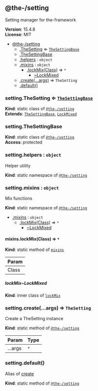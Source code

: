 <!--- Code generated by @the-/script-doc. DO NOT EDIT. -->

<a name="module_@the-/setting"></a>

## @the-/setting
Setting manager for the-framework

**Version**: 15.4.8  
**License**: MIT  

* [@the-/setting](#module_@the-/setting)
    * [.TheSetting](#module_@the-/setting.TheSetting) ⇐ [<code>TheSettingBase</code>](#module_@the-/setting.TheSettingBase)
    * [.TheSettingBase](#module_@the-/setting.TheSettingBase)
    * [.helpers](#module_@the-/setting.helpers) : <code>object</code>
    * [.mixins](#module_@the-/setting.mixins) : <code>object</code>
        * [.lockMix(Class)](#module_@the-/setting.mixins.lockMix) ⇒ <code>\*</code>
            * [~LockMixed](#module_@the-/setting.mixins.lockMix..LockMixed)
    * [.create(...args)](#module_@the-/setting.create) ⇒ <code>TheSetting</code>
    * [.default()](#module_@the-/setting.default)

<a name="module_@the-/setting.TheSetting"></a>

### setting.TheSetting ⇐ [<code>TheSettingBase</code>](#module_@the-/setting.TheSettingBase)
**Kind**: static class of [<code>@the-/setting</code>](#module_@the-/setting)  
**Extends**: [<code>TheSettingBase</code>](#module_@the-/setting.TheSettingBase), [<code>LockMixed</code>](#module_@the-/setting.mixins.lockMix..LockMixed)  
<a name="module_@the-/setting.TheSettingBase"></a>

### setting.TheSettingBase
**Kind**: static class of [<code>@the-/setting</code>](#module_@the-/setting)  
**Access**: protected  
<a name="module_@the-/setting.helpers"></a>

### setting.helpers : <code>object</code>
Helper utility

**Kind**: static namespace of [<code>@the-/setting</code>](#module_@the-/setting)  
<a name="module_@the-/setting.mixins"></a>

### setting.mixins : <code>object</code>
Mix functions

**Kind**: static namespace of [<code>@the-/setting</code>](#module_@the-/setting)  

* [.mixins](#module_@the-/setting.mixins) : <code>object</code>
    * [.lockMix(Class)](#module_@the-/setting.mixins.lockMix) ⇒ <code>\*</code>
        * [~LockMixed](#module_@the-/setting.mixins.lockMix..LockMixed)

<a name="module_@the-/setting.mixins.lockMix"></a>

#### mixins.lockMix(Class) ⇒ <code>\*</code>
**Kind**: static method of [<code>mixins</code>](#module_@the-/setting.mixins)  

| Param |
| --- |
| Class | 

<a name="module_@the-/setting.mixins.lockMix..LockMixed"></a>

##### lockMix~LockMixed
**Kind**: inner class of [<code>lockMix</code>](#module_@the-/setting.mixins.lockMix)  
<a name="module_@the-/setting.create"></a>

### setting.create(...args) ⇒ <code>TheSetting</code>
Create a TheSetting instance

**Kind**: static method of [<code>@the-/setting</code>](#module_@the-/setting)  

| Param | Type |
| --- | --- |
| ...args | <code>\*</code> | 

<a name="module_@the-/setting.default"></a>

### setting.default()
Alias of [create](#module_@the-/setting.create)

**Kind**: static method of [<code>@the-/setting</code>](#module_@the-/setting)  

